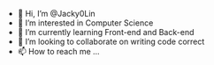 - 👋 Hi, I’m @Jacky0Lin
- 👀 I’m interested in Computer Science
- 🌱 I’m currently learning Front-end and Back-end
- 💞️ I’m looking to collaborate on writing code correct
- 📫 How to reach me ...

<!---
Jacky0Lin/Jacky0Lin is a ✨ special ✨ repository because its `README.md` (this file) appears on your GitHub profile.
You can click the Preview link to take a look at your changes.
--->
